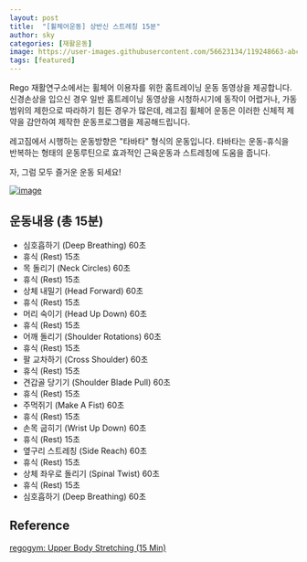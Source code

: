 ```yaml
---
layout: post
title:  "[휠체어운동] 상반신 스트레칭 15분"
author: sky
categories: [재활운동]
image: https://user-images.githubusercontent.com/56623134/119248663-abcd9980-bbcd-11eb-8674-22d4069597fc.png
tags: [featured]
---
```


Rego 재활연구소에서는 휠체어 이용자를 위한 홈트레이닝 운동 동영상을 제공합니다.
신경손상을 입으신 경우 일반 홈트레이닝 동영상을 시청하시기에
동작이 어렵거나, 가동범위의 제한으로 따라하기 힘든 경우가 많은데,
레고짐 휠체어 운동은 이러한 신체적 제약을 감안하여 제작한 운동프로그램을 제공해드립니다.

레고짐에서 시행하는 운동방향은 "타바타" 형식의 운동입니다.
타바타는 운동-휴식을 반복하는 형태의 운동루틴으로 효과적인 근육운동과 스트레칭에 도움을 줍니다.

자, 그럼 모두 즐거운 운동 되세요!

[![image](https://user-images.githubusercontent.com/56623134/119248906-598d7800-bbcf-11eb-9e60-371a94342015.png)](https://www.youtube.com/watch?v=8fjBmPftfoA)

## 운동내용 (총 15분)

- 심호흡하기 (Deep Breathing) 60초
- 휴식 (Rest) 15초
- 목 돌리기 (Neck Circles) 60초
- 휴식 (Rest) 15초
- 상체 내밀기 (Head Forward) 60초
- 휴식 (Rest) 15초
- 머리 숙이기 (Head Up Down) 60초
- 휴식 (Rest) 15초
- 어깨 돌리기 (Shoulder Rotations) 60초
- 휴식 (Rest) 15초
- 팔 교차하기 (Cross Shoulder) 60초
- 휴식 (Rest) 15초
- 견갑골 당기기 (Shoulder Blade Pull) 60초
- 휴식 (Rest) 15초
- 주먹쥐기 (Make A Fist) 60초
- 휴식 (Rest) 15초
- 손목 굽히기 (Wrist Up Down) 60초
- 휴식 (Rest) 15초
- 옆구리 스트레칭 (Side Reach) 60초
- 휴식 (Rest) 15초
- 상체 좌우로 돌리기 (Spinal Twist) 60초
- 휴식 (Rest) 15초
- 심호흡하기 (Deep Breathing) 60초


## Reference

[regogym: Upper Body Stretching (15 Min)](https://www.youtube.com/watch?v=8fjBmPftfoA)
